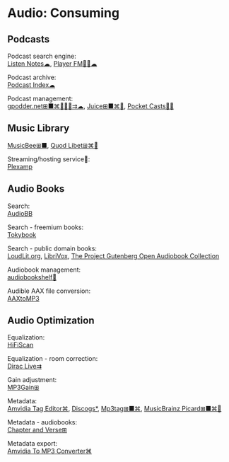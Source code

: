 # Audio: Consuming

## Podcasts

Podcast search engine:  
[Listen Notes☁](https://www.listennotes.com/),
[Player FM🍎🤖☁](https://player.fm/)

Podcast archive:  
[Podcast Index☁](https://podcastindex.org/)

Podcast management:  
[gpodder.net⊞■⌘🐧🍎🤖⇉☁](https://gpodder.net/),
[Juice⊞■⌘🐧](http://juicereceiver.sourceforge.net/),
[Pocket Casts🍎🤖](https://pocketcasts.com/)

## Music Library

[MusicBee⊞■](https://getmusicbee.com/),
[Quod Libet⊞⌘🐧](https://quodlibet.readthedocs.io/)

Streaming/hosting service💾:  
[Plexamp](https://plexamp.com/)

## Audio Books

Search:  
[AudioBB](https://audiobb.com/)

Search - freemium books:  
[Tokybook](https://tokybook.com/)

Search - public domain books:  
[LoudLit.org](http://loudlit.org/),
[LibriVox](https://librivox.org/),
[The Project Gutenberg Open Audiobook Collection](https://marhamilresearch4.blob.core.windows.net/gutenberg-public/Website/index.html)

Audiobook management:  
[audiobookshelf💾](https://www.audiobookshelf.org/)

Audible AAX file conversion:  
[AAXtoMP3](https://krumpetpirate.github.io/AAXtoMP3/)

## Audio Optimization

Equalization:  
[HiFiScan](https://github.com/erdewit/HiFiScan)

Equalization - room correction:  
[Dirac Live⇉](https://www.dirac.com/live/)

Gain adjustment:  
[MP3Gain⊞](http://mp3gain.sourceforge.net/)

Metadata:  
[Amvidia Tag Editor⌘](https://amvidia.com/tag-editor),
[Discogs*](https://www.discogs.com/),
[Mp3tag⊞■⌘](https://www.mp3tag.de/en/),
[MusicBrainz Picard⊞■⌘🐧](https://picard.musicbrainz.org/)

Metadata - audiobooks:  
[Chapter and Verse⊞](http://lodensoftware.com/chapter-and-verse/)

Metadata export:  
[Amvidia To MP3 Converter⌘](https://amvidia.com/guides/music-organising/export-to-csv-text-files)
